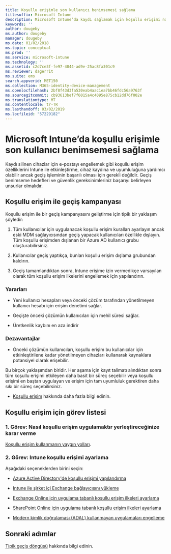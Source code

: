 ```yaml
---
title: Koşullu erişimle son kullanıcı benimsemesi sağlama
titlesuffix: Microsoft Intune
description: Microsoft Intune’da kaydı sağlamak için koşullu erişimi nasıl kullanacağınızı öğrenin.
keywords: ''
author: dougeby
ms.author: dougeby
manager: dougeby
ms.date: 01/02/2018
ms.topic: conceptual
ms.prod: ''
ms.service: microsoft-intune
ms.technology: ''
ms.assetid: c2d7ce3f-fe97-4044-ad9e-25ac8fa301c9
ms.reviewer: dagerrit
ms.suite: ems
search.appverid: MET150
ms.collection: M365-identity-device-management
ms.openlocfilehash: 2bf8f43d3fa530eab4aac1ea7bb46fdc56a9763f
ms.sourcegitcommit: cb93613bef7f6015a4c4095e875cb12dd76f002e
ms.translationtype: MT
ms.contentlocale: tr-TR
ms.lasthandoff: 03/02/2019
ms.locfileid: "57229182"
---
```

# <a name="drive-end-user-adoption-with-conditional-access-in-microsoft-intune"></a>Microsoft Intune’da koşullu erişimle son kullanıcı benimsemesi sağlama

Kaydı silinen cihazlar için e-postayı engellemek gibi koşullu erişim özelliklerini Intune ile etkinleştirme, cihaz kaydına ve uyumluluğuna yardımcı olabilir ancak geçiş işleminin başarılı olması için gerekli değildir. Geçiş benimseme hedefleri ve güvenlik gereksinimleriniz başarıyı belirleyen unsurlar olmalıdır.

## <a name="migration-campaign-with-conditional-access"></a>Koşullu erişim ile geçiş kampanyası

Koşullu erişim ile bir geçiş kampanyasını geliştirme için tipik bir yaklaşım şöyledir:

1.  Tüm kullanıcılar için uygulanacak koşullu erişim kuralları ayarlayın ancak eski MDM sağlayıcısından geçiş yapacak kullanıcıları özellikle dışlayın. Tüm koşullu erişimden dışlanan bir Azure AD kullanıcı grubu oluşturabilirsiniz.

2.  Kullanıcılar geçiş yaptıkça, bunları koşullu erişim dışlama grubundan kaldırın.

3.  Geçiş tamamlandıktan sonra, Intune erişime izin vermedikçe varsayılan olarak tüm koşullu erişim ilkelerini engellemek için yapılandırın.

### <a name="advantages"></a>Yararları

-   Yeni kullanıcı hesapları veya önceki çözüm tarafından yönetilmeyen kullanıcı hesabı için erişim denetimi sağlar.

-   Geçişte önceki çözümün kullanıcıları için mehil süresi sağlar.

-   Üretkenlik kaybını en aza indirir

### <a name="disadvantages"></a>Dezavantajlar

-   Önceki çözümün kullanıcıları, koşullu erişim bu kullanıcılar için etkinleştirilene kadar yönetilmeyen cihazları kullanarak kaynaklara potansiyel olarak erişebilir.


Bu birçok yaklaşımdan biridir. Her aşama için kayıt talimatı alındıktan sonra tüm koşullu erişimi etkileyen daha basit bir süreç seçebilir veya koşullu erişimi en baştan uygulayan ve erişim için tam uyumluluk gerektiren daha sıkı bir süreç seçebilirsiniz.

-   [Koşullu erişim](conditional-access.md) hakkında daha fazla bilgi edinin.

## <a name="task-list-for-conditional-access"></a>Koşullu erişim için görev listesi

### <a name="task-1-decide-how-you-are-going-to-implement-conditional-access"></a>1. Görev: Nasıl koşullu erişim uygulamaktır yerleştireceğinize karar verme

[Koşullu erişim kullanmanın yaygın yolları](conditional-access-intune-common-ways-use.md).

### <a name="task-2-set-up-intune-conditional-access"></a>2. Görev: Intune koşullu erişimi ayarlama

Aşağıdaki seçeneklerden birini seçin:

-   [Azure Active Directory'de koşullu erişimi yapılandırma](https://docs.microsoft.com/azure/active-directory/active-directory-conditional-access-azure-portal)

-   [Intune ile şirket içi Exchange bağlayıcısını yükleme](exchange-connector-install.md)

-   [Exchange Online için uygulama tabanlı koşullu erişim ilkeleri ayarlama](app-based-conditional-access-intune-create.md)

-   [SharePoint Online için uygulama tabanlı koşullu erişim ilkeleri ayarlama](app-based-conditional-access-intune-create.md)

-   [Modern kimlik doğrulaması (ADAL) kullanmayan uygulamaları engelleme](app-modern-authentication-block.md)

## <a name="next-steps"></a>Sonraki adımlar

[Tipik geçiş döngüsü](migration-guide-cycle.md) hakkında bilgi edinin.
